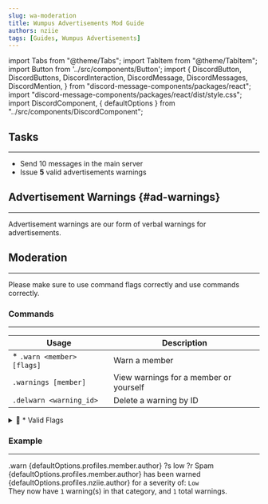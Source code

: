 ```yaml
---
slug: wa-moderation
title: Wumpus Advertisements Mod Guide
authors: nziie
tags: [Guides, Wumpus Advertisements]
---
```


import Tabs from "@theme/Tabs";
import TabItem from "@theme/TabItem";
import Button from '../src/components/Button';
import {
  DiscordButton,
  DiscordButtons,
  DiscordInteraction,
  DiscordMessage,
  DiscordMessages,
  DiscordMention,
} from "discord-message-components/packages/react";
import "discord-message-components/packages/react/dist/style.css";
import DiscordComponent, { defaultOptions } from "../src/components/DiscordComponent";

## Tasks
--- 

- Send 10 messages in the main server
- Issue **5** valid advertisements warnings

## Advertisement Warnings {#ad-warnings}
---
Advertisement warnings are our form of verbal warnings for advertisements. 

## Moderation
---
Please make sure to use command flags correctly and use commands correctly.

### Commands
---
| Usage | Description |
| ----- | ----- |
| * <code>.warn &lt;member&gt; [flags]</code> | Warn a member |
| <code>.warnings [member]</code> | View warnings for a member or yourself |
| <code>.delwarn &lt;warning_id&gt;</code> | Delete a warning by ID |

<details className="customdetails">
<summary>🚩 * Valid Flags</summary>

| Flag Usage | Description | Example |
| ----- | ----- | ----- |
| <code>?r</code> | The reason for the warning/action | <code>?r DM advertising</code>
| <code>?s</code> | The severity for the warning/action | <code>?s low</code> |
| <code>?c</code> | The channel (mainly meant for ad warnings) 

</details>

### Example
---
<DiscordComponent>
  <DiscordMessage profile="nziie">
    .warn <DiscordMention highlight={false}>{defaultOptions.profiles.member.author}</DiscordMention> ?s low ?r Spam
  </DiscordMessage>
  <DiscordMessage profile="wumpusmanager">
    <DiscordMention highlight={false}>{defaultOptions.profiles.member.author}</DiscordMention> has been warned <DiscordMention highlight={true}>{defaultOptions.profiles.nziie.author}</DiscordMention> for a severity of: <code>Low</code>
    <br/>
    They now have <code>1</code> warning(s) in that category, and <code>1</code> total warnings.
  </DiscordMessage>
</DiscordComponent>
